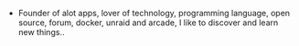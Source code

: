 - Founder of alot apps, lover of technology, programming language, open source, forum, docker, unraid and arcade, I like to discover and learn new things..
  <br>
































































































































































































































































































































































































































































































































































































































































































































































































































































































































